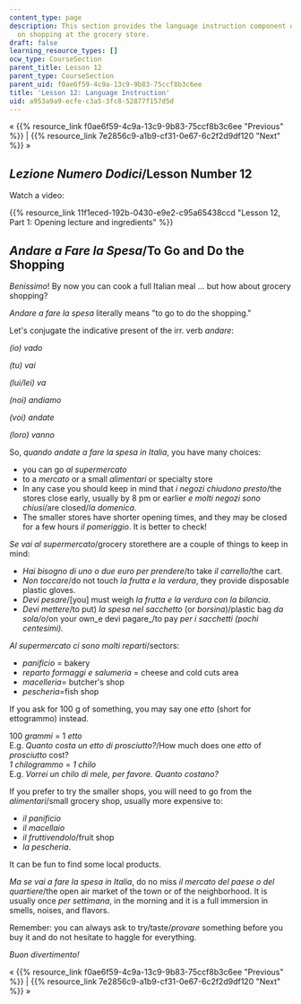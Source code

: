 ```yaml
---
content_type: page
description: This section provides the language instruction component of a lesson
  on shopping at the grocery store.
draft: false
learning_resource_types: []
ocw_type: CourseSection
parent_title: Lesson 12
parent_type: CourseSection
parent_uid: f0ae6f59-4c9a-13c9-9b83-75ccf8b3c6ee
title: 'Lesson 12: Language Instruction'
uid: a953a9a9-ecfe-c3a5-3fc8-52877f157d5d
---
```

« {{% resource_link f0ae6f59-4c9a-13c9-9b83-75ccf8b3c6ee "Previous" %}} | {{% resource_link 7e2856c9-a1b9-cf31-0e67-6c2f2d9df120 "Next" %}} »

_Lezione Numero Dodici_/Lesson Number 12
----------------------------------------

Watch a video:

{{% resource_link 11f1eced-192b-0430-e9e2-c95a65438ccd "Lesson 12, Part 1: Opening lecture and ingredients" %}}

_Andare a Fare la Spesa_/To Go and Do the Shopping
--------------------------------------------------

_Benissimo_! By now you can cook a full Italian meal ... but how about grocery shopping?

_Andare a fare la spesa_ literally means "to go to do the shopping."

Let's conjugate the indicative present of the irr. verb _andare_:

_(io) vado_

_(tu) vai_

_(lui/lei) va_

_(noi) andiamo_

_(voi) andate_

_(loro) vanno_

So, _quando andate_ _a fare la spesa in Italia_, you have many choices:

*   you can go _al supermercato_
*   to a _mercato_ or a small _alimentari_ or specialty store
*   In any case you should keep in mind that _i negozi chiudono presto_/the stores close early, usually by 8 pm or earlier _e molti negozi sono chiusi_/are closed/_la domenica_.
*   The smaller stores have shorter opening times, and they may be closed for a few hours _il pomeriggio_. It is better to check!

_Se vai al supermercato_/grocery storethere are a couple of things to keep in mind:

*   _Hai bisogno di uno o due euro per prendere_/to take _il carrello_/the cart.
*   _Non toccare_/do not touch _la frutta e la verdura_, they provide disposable plastic gloves.
*   _Devi pesare_/\[you\] must weigh _la frutta e la verdura con la bilancia._
*   _Devi mettere_/to put) _la spesa nel sacchetto_ (or _borsina_)/plastic bag _da sola/o_/on your own_e devi pagare_/to pay _per i sacchetti (pochi centesimi)._

_Al supermercato ci sono molti reparti_/sectors:

*   _panificio_ = bakery
*   _reparto formaggi e salumeria_ = cheese and cold cuts area
*   _macelleria_\= butcher's shop
*   _pescheria_\=fish shop

If you ask for 100 g of something, you may say one _etto_ (short for ettogrammo) instead.

100 _grammi_ = 1 _etto_  
E.g. _Quanto costa un etto di prosciutto?_/How much does one _etto_ of _prosciutto_ cost?  
_1 chilogrammo_ = _1 chilo_  
E.g. _Vorrei un chilo di mele, per favore. Quanto costano?_

If you prefer to try the smaller shops, you will need to go from the _alimentari_/small grocery shop, usually more expensive to:

*   _il panificio_
*   _il macellaio_
*   _il fruttivendolo_/fruit shop
*   _la pescheria_.

It can be fun to find some local products.

_Ma se vai a fare la spesa in Italia_, do no miss _il mercato del paese o del quartiere_/the open air market of the town or of the neighborhood. It is usually once _per settimana_, in the morning and it is a full immersion in smells, noises, and flavors.

Remember: you can always ask to try/taste/_provare_ something before you buy it and do not hesitate to haggle for everything.

_Buon divertimento!_

« {{% resource_link f0ae6f59-4c9a-13c9-9b83-75ccf8b3c6ee "Previous" %}} | {{% resource_link 7e2856c9-a1b9-cf31-0e67-6c2f2d9df120 "Next" %}} »